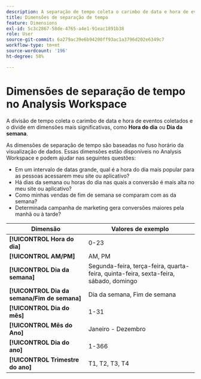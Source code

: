 ```yaml
---
description: A separação de tempo coleta o carimbo de data e hora de eventos coletados e o divide em dimensões mais significativas, como "Hora do dia" ou "Dia da semana".
title: Dimensões de separação de tempo
feature: Dimensions
exl-id: 5c3c2867-58de-4765-a4e1-91eac1891b38
role: User
source-git-commit: 6a279ac39e6b94200ff93ac1a3796d202e6349c7
workflow-type: tm+mt
source-wordcount: '196'
ht-degree: 58%

---
```


# Dimensões de separação de tempo no Analysis Workspace

A divisão de tempo coleta o carimbo de data e hora de eventos coletados e o divide em dimensões mais significativas, como **Hora do dia** ou **Dia da semana**.

As dimensões de separação de tempo são baseadas no fuso horário da visualização de dados. Essas dimensões estão disponíveis no Analysis Workspace e podem ajudar nas seguintes questões:

* Em um intervalo de datas grande, qual é a hora do dia mais popular para as pessoas acessarem meu site ou aplicativo?
* Há dias da semana ou horas do dia nas quais a conversão é mais alta no meu site ou aplicativo?
* Como minhas vendas de fim de semana se comparam com as da semana?
* Determinada campanha de marketing gera conversões maiores pela manhã ou à tarde?

| Dimensão | Valores de exemplo |
|--- |--- |
| **[!UICONTROL Hora do dia]** | 0-23 |
| **[!UICONTROL AM/PM]** | AM, PM |
| **[!UICONTROL Dia da semana]** | Segunda-feira, terça-feira, quarta-feira, quinta-feira, sexta-feira, sábado, domingo |
| **[!UICONTROL Dia da semana/Fim de semana]** | Dia da semana, Fim de semana |
| **[!UICONTROL Dia do mês]** | 1-31 |
| **[!UICONTROL Mês do Ano]** | Janeiro - Dezembro |
| **[!UICONTROL Dia do ano]** | 1-366 |
| **[!UICONTROL Trimestre do ano]** | T1, T2, T3, T4 |
